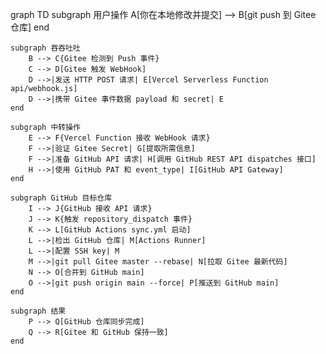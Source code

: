 graph TD
    subgraph 用户操作
        A[你在本地修改并提交] --> B[git push 到 Gitee 仓库]
    end

    subgraph 吞吞吐吐
        B --> C{Gitee 检测到 Push 事件}
        C --> D[Gitee 触发 WebHook]
        D -->|发送 HTTP POST 请求| E[Vercel Serverless Function api/webhook.js]
        D -->|携带 Gitee 事件数据 payload 和 secret| E
    end

    subgraph 中转操作
        E --> F{Vercel Function 接收 WebHook 请求}
        F -->|验证 Gitee Secret| G[提取所需信息]
        F -->|准备 GitHub API 请求| H[调用 GitHub REST API dispatches 接口]
        H -->|使用 GitHub PAT 和 event_type| I[GitHub API Gateway]
    end

    subgraph GitHub 目标仓库
        I --> J{GitHub 接收 API 请求}
        J --> K{触发 repository_dispatch 事件}
        K --> L[GitHub Actions sync.yml 启动]
        L -->|检出 GitHub 仓库| M[Actions Runner]
        L -->|配置 SSH key| M
        M -->|git pull Gitee master --rebase| N[拉取 Gitee 最新代码]
        N --> O[合并到 GitHub main]
        O -->|git push origin main --force| P[推送到 GitHub main]
    end

    subgraph 结果
        P --> Q[GitHub 仓库同步完成]
        Q --> R[Gitee 和 GitHub 保持一致]
    end
